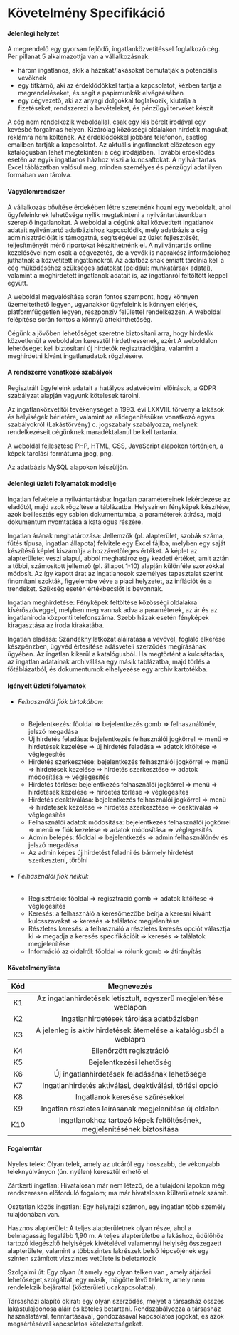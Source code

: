 # Követelmény Specifikáció

#### **Jelenlegi helyzet**

A megrendelő egy gyorsan fejlődő, ingatlanközvetítéssel foglalkozó cég. Per pillanat 5 alkalmazottja van a vállalkozásnak:

- három ingatlanos, akik a házakat/lakásokat bemutatják a potenciális vevőknek
- egy titkárnő, aki az érdeklődőkkel tartja a kapcsolatot, kézben tartja a megrendeléseket, és segít a papírmunkák elvégzésében
- egy cégvezető, aki az anyagi dolgokkal foglalkozik, kiutalja a fizetéseket, rendszerezi a bevételeket, és pénzügyi terveket készít

A cég nem rendelkezik weboldallal, csak egy kis bérelt irodával egy kevésbé forgalmas helyen. Kizárólag közösségi oldalakon hirdetik magukat, reklámra nem költenek. Az érdeklődőkkel jobbára telefonon, esetleg emailben tartják a kapcsolatot. Az aktuális ingatlanokat előzetesen egy katalógusban lehet megtekinteni a cég irodájában. További érdeklődés esetén az egyik ingatlanos házhoz viszi a kuncsaftokat. A nyilvántartás Excel táblázatban valósul meg, minden személyes és pénzügyi adat ilyen formában van tárolva.

#### **Vágyálomrendszer**

A vállalkozás bővítése érdekében létre szeretnénk hozni egy weboldalt, ahol ügyfeleinknek lehetősége nyílik megtekinteni a nyilvántartásunkban szereplő ingatlanokat. A weboldal a cégünk által közvetített ingatlanok adatait nyilvántartó adatbázishoz kapcsolódik, mely adatbázis a cég adminisztrációját is támogatná, segítségével az üzlet fejlesztését, teljesítményét mérő riportokat készíthetnénk el. A nyilvántartás online kezelésével nem csak a cégvezetés, de a vevők is naprakész információhoz juthatnak a közvetített ingatlanokról. Az adatbázisnak emiatt tárolnia kell a cég működéséhez szükséges adatokat (például: munkatársak adatai), valamint a meghirdetett ingatlanok adatait is, az ingatlanról feltöltött képpel együtt.

A weboldal megvalósítása során fontos szempont, hogy könnyen üzemeltethető legyen, ugyanakkor ügyfeleink is könnyen elérjék, platformfüggetlen legyen, reszponzív felülettel rendelkezzen. A weboldal felépítése során fontos a könnyű áttekinthetőség.

Cégünk a jövőben lehetőséget szeretne biztosítani arra, hogy hirdetők közvetlenül a weboldalon keresztül hirdethessenek, ezért A weboldalon lehetőséget kell biztosítani új hirdetők regisztrációjára, valamint a meghirdetni kívánt ingatlanadatok rögzítésére. 

#### **A rendszerre vonatkozó szabályok**

Regisztrált ügyfeleink adatait a hatályos adatvédelmi előírások, a GDPR szabályzat alapján vagyunk kötelesek tárolni.

Az ingatlanközvetítői tevékenységet a 1993. évi LXXVIII. törvény a lakások és helyiségek bérletére, valamint az elidegenítésükre vonatkozó egyes szabályokról (Lakástörvény) c. jogszabály szabályozza, melynek rendelkezéseit cégünknek maradéktalanul be kell tartania.

A weboldal fejlesztése PHP, HTML, CSS, JavaScript alapokon történjen, a képek tárolási formátuma jpeg, png.

Az adatbázis MySQL alapokon készüljön.

#### **Jelenlegi üzleti folyamatok modellje**

Ingatlan felvétele a nyilvántartásba: Ingatlan paramétereinek lekérdezése az eladótól, majd azok rögzítése a táblázatba. Helyszínen fényképek készítése, azok beillesztés egy sablon dokumentumba, a paraméterek átírása, majd dokumentum nyomtatása a katalógus részére.

Ingatlan árának meghatározása: Jellemzők (pl. alapterület, szobák száma, fűtés típusa, ingatlan állapota) felvitele egy Excel fájlba, melyben egy saját készítésű képlet kiszámítja a hozzávetőleges értéket. A képlet az alapterületet veszi alapul, abból meghatároz egy kezdeti értéket, amit aztán a többi, számosított jellemző (pl. állapot 1-10) alapján különféle szorzókkal módosít. Az így kapott árat az ingatlanosok személyes tapasztalat szerint finomítani szokták, figyelembe véve a piaci helyzetet, az inflációt és a trendeket. Szükség esetén értékbecslőt is bevonnak.

Ingatlan meghirdetése: Fényképek feltöltése közösségi oldalakra kísérőszöveggel, melyben meg vannak adva a paraméterek, az ár és az ingatlaniroda központi telefonszáma. Szebb házak esetén fényképek kiragasztása az iroda kirakatába.

Ingatlan eladása: Szándéknyilatkozat aláíratása a vevővel, foglaló elkérése készpénzben, ügyvéd értesítése adásvételi szerződés megírásának ügyében. Az ingatlan kikerül a katalógusból. Ha megtörtént a kulcsátadás, az ingatlan adatainak archiválása egy másik táblázatba, majd törlés a főtáblázatból, és dokumentumok elhelyezése egy archív kartotékba.

#### **Igényelt üzleti folyamatok**

- ###### Felhasználói fiók birtokában: 

  - Bejelentkezés: főoldal => bejelentkezés gomb => felhasználónév, jelszó megadása
  - Új hirdetés feladása: bejelentkezés felhasználói jogkörrel => menü => hirdetések kezelése => új hirdetés feladása => adatok kitöltése => véglegesítés
  - Hirdetés szerkesztése: bejelentkezés felhasználói jogkörrel => menü => hirdetések kezelése => hirdetés szerkesztése => adatok módosítása => véglegesítés
  - Hirdetés törlése: bejelentkezés felhasználói jogkörrel => menü => hirdetések kezelése => hirdetés törlése => véglegesítés
  - Hirdetés deaktiválása: bejelentkezés felhasználói jogkörrel => menü => hirdetések kezelése => hirdetés szerkesztése => deaktiválás => véglegesítés
  - Felhasználói adatok módosítása: bejelentkezés felhasználói jogkörrel => menü => fiók kezelése => adatok módosítása => véglegesítés
  - Admin belépés: főoldal => bejelentkezés => admin felhasználónév és jelszó megadása
  - Az admin képes új hirdetést feladni és bármely hirdetést szerkeszteni, törölni
  
- ###### Felhasználói fiók nélkül:

  - Regisztráció: főoldal => regisztráció gomb => adatok kitöltése => véglegesítés
  - Keresés:  a felhasználó a keresőmezőbe beírja a keresni kívánt kulcsszavakat => keresés => találatok megjelenítése
  - Részletes keresés: a felhasználó a részletes keresés opciót választja ki => megadja a keresés specifikációit => keresés => találatok megjelenítése
  - Információ az oldalról: főoldal => rólunk gomb => átirányítás

#### **Követelménylista**

| Kód  |                          Megnevezés                          |
| :--: | :----------------------------------------------------------: |
|  K1  | Az ingatlanhirdetések letisztult, egyszerű megjelenítése weblapon |
|  K2  |           Ingatlanhirdetések tárolása adatbázisban           |
|  K3  | A jelenleg is aktív hirdetések átemelése a katalógusból a weblapra |
|  K4  |                   Ellenőrzött regisztráció                   |
|  K5  |                   Bejelentkezési lehetőség                   |
|  K6  |         Új ingatlanhirdetések feladásának lehetősége         |
|  K7  |   Ingatlanhirdetés aktiválási, deaktiválási, törlési opció   |
|  K8  |               Ingatlanok keresése szűrésekkel                |
|  K9  |    Ingatlan részletes leírásának megjelenítése új oldalon    |
| K10  | Ingatlanokhoz tartozó képek feltöltésének, megjelenítésének biztosítása |

#### Fogalomtár

Nyeles telek: Olyan telek, amely az utcáról egy hosszabb, de vékonyabb teleknyúlványon (ún. nyélen) keresztül érhető el. 

Zártkerti ingatlan: Hivatalosan már nem létező, de a tulajdoni lapokon még rendszeresen előforduló fogalom; ma már hivatalosan külterületnek számít.

Osztatlan közös ingatlan: Egy helyrajzi számon, egy ingatlan több személy tulajdonában van.

Hasznos alapterület: A teljes alapterületnek olyan része, ahol a belmagasság legalább 1,90 m. A teljes alapterületbe a lakáshoz, üdülőhöz tartozó kiegészítő helyiségek kivételével valamennyi helyiség összegzett alapterülete, valamint a többszintes lakrészek belső lépcsőjének egy szinten számított vízszintes vetülete is beletartozik

Szolgalmi út: Egy olyan út amely egy olyan telken van , amely átjárási lehetőséget,szolgáltat, egy másik, mögötte lévő telekre, amely nem rendelekzik bejárattal (közterületi ucakapcsolattal).

Társasházi alapító okirat: egy olyan szerződés, melyet a társasház összes lakástulajdonosa aláír és köteles betartani. Rendszabályozza a társasház használatával, fenntartásával, gondozásával kapcsolatos jogokat, és azok megsértésével kapcsolatos kötelezettségeket.

